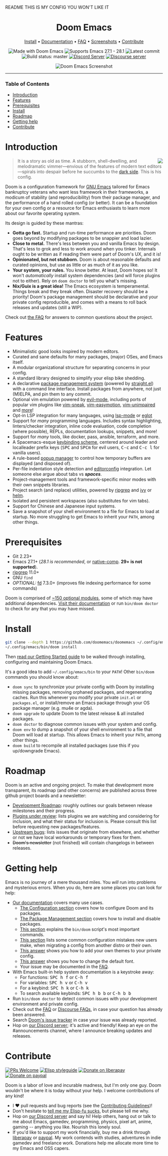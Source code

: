 README THIS IS MY CONFIG YOU WON'T LIKE IT
<div align="center">

# Doom Emacs

[Install](#install) • [Documentation] • [FAQ] • [Screenshots] • [Contribute](#contribute)

![Made with Doom Emacs](https://img.shields.io/github/tag/doomemacs/doomemacs.svg?style=flat-square&label=release&color=58839b)
![Supports Emacs 27.1 - 28.1](https://img.shields.io/badge/Supports-Emacs_27.1--28.1-blueviolet.svg?style=flat-square&logo=GNU%20Emacs&logoColor=white)
![Latest commit](https://img.shields.io/github/last-commit/doomemacs/doomemacs/master?style=flat-square)
![Build status: master](https://img.shields.io/github/workflow/status/doomemacs/doomemacs/CI/master?style=flat-square)
[![Discord Server](https://img.shields.io/discord/406534637242810369?color=738adb&label=Discord&logo=discord&logoColor=white&style=flat-square)][Discord]
[![Discourse server](https://img.shields.io/discourse/users?server=https%3A%2F%2Fdiscourse.doomemacs.org&logo=discourse&label=Discourse&style=flat-square&color=9cf)][Discourse]

![Doom Emacs Screenshot](https://raw.githubusercontent.com/doomemacs/doomemacs/screenshots/main.png)

</div>

---

### Table of Contents
- [Introduction](#introduction)
- [Features](#features)
- [Prerequisites](#prerequisites)
- [Install](#install)
- [Roadmap](#roadmap)
- [Getting help](#getting-help)
- [Contribute](#contribute)


# Introduction
<a href="http://ultravioletbat.deviantart.com/art/Yay-Evil-111710573">
  <img src="https://c10.patreonusercontent.com/4/patreon-media/p/campaign/1339003/1cd83414f95640b8923fed1c38c669e1/eyJ3IjoxNjAwLCJ3ZSI6MX0%3D/23.png?token-time=1696377600&token-hash=gj1PZ0Zf7YLwgboI2yjJXq_T3L0v5StW0QTB_AiPxPo%3D" align="right" />
</a>

> It is a story as old as time. A stubborn, shell-dwelling, and melodramatic
> vimmer—envious of the features of modern text editors—spirals into
> despair before he succumbs to the [dark side][evil-mode]. This is his config.

Doom is a configuration framework for [GNU Emacs] tailored for Emacs bankruptcy
veterans who want less framework in their frameworks, a modicum of stability
(and reproducibility) from their package manager, and the performance of a hand
rolled config (or better). It can be a foundation for your own config or a
resource for Emacs enthusiasts to learn more about our favorite operating
system.

Its design is guided by these mantras:

+ **Gotta go fast.** Startup and run-time performance are priorities. Doom goes
  beyond by modifying packages to be snappier and load lazier.
+ **Close to metal.** There's less between you and vanilla Emacs by design.
  That's less to grok and less to work around when you tinker. Internals ought
  to be written as if reading them were part of Doom's UX, and it is!
+ **Opinionated, but not stubborn.** Doom is about reasonable defaults and
  curated opinions, but use as little or as much of it as you like.
+ **Your system, your rules.** You know better. At least, Doom hopes so! It
  won't *automatically* install system dependencies (and will force plugins not
  to either). Rely on `doom doctor` to tell you what's missing.
+ **Nix/Guix is a great idea!** The Emacs ecosystem is temperamental. Things
  break and they break often. Disaster recovery should be a priority! Doom's
  package management should be declarative and your private config reproducible,
  and comes with a means to roll back releases and updates (still a WIP).
  
Check out [the FAQ][FAQ] for answers to common questions about the project.


# Features
- Minimalistic good looks inspired by modern editors.
- Curated and sane defaults for many packages, (major) OSes, and Emacs itself.
- A modular organizational structure for separating concerns in your config.
- A standard library designed to simplify your elisp bike shedding.
- A declarative [package management system][package-management] (powered by
  [straight.el]) with a command line interface. Install packages from anywhere,
  not just (M)ELPA, and pin them to any commit.
- Optional vim emulation powered by [evil-mode], including ports of popular vim
  plugins like [vim-sneak], [vim-easymotion], [vim-unimpaired] and
  [more][ported-vim-plugins]!
- Opt-in LSP integration for many languages, using [lsp-mode] or [eglot]
- Support for *many* programming languages. Includes syntax highlighting,
  linters/checker integration, inline code evaluation, code completion (where
  possible), REPLs, documentation lookups, snippets, and more!
- Support for *many* tools, like docker, pass, ansible, terraform, and more.
- A Spacemacs-esque [keybinding scheme][bindings], centered around leader
  and localleader prefix keys (<kbd>SPC</kbd> and <kbd>SPC</kbd><kbd>m</kbd> for
  evil users, <kbd>C-c</kbd> and <kbd>C-c l</kbd> for vanilla users).
- A rule-based [popup manager][popup-system] to control how temporary buffers
  are displayed (and disposed of).
- Per-file indentation style detection and [editorconfig] integration. Let
  someone else argue about tabs vs **_spaces_**.
- Project-management tools and framework-specific minor modes with their own
  snippets libraries.
- Project search (and replace) utilities, powered by [ripgrep] and [ivy] or
  [helm].
- Isolated and persistent workspaces (also substitutes for vim tabs).
- Support for Chinese and Japanese input systems.
- Save a snapshot of your shell environment to a file for Emacs to load at
  startup. No more struggling to get Emacs to inherit your `PATH`, among other
  things.


# Prerequisites
+ Git 2.23+
+ Emacs 27.1+ (*28.1 is recommended*, or [native-comp](https://www.emacswiki.org/emacs/GccEmacs). **29+ is not supported**).
+ [ripgrep] 11.0+
+ GNU `find`
+ *OPTIONAL:* [fd] 7.3.0+ (improves file indexing performance for some commands)
  
Doom is comprised of [~150 optional modules][Modules], some of which may have
additional dependencies. [Visit their documentation][Modules] or run `bin/doom
doctor` to check for any that you may have missed.


# Install
``` sh
git clone --depth 1 https://github.com/doomemacs/doomemacs ~/.config/emacs
~/.config/emacs/bin/doom install
```

Then [read our Getting Started guide][getting-started] to be walked through
installing, configuring and maintaining Doom Emacs.

It's a good idea to add `~/.config/emacs/bin` to your `PATH`! Other `bin/doom`
commands you should know about:

+ `doom sync` to synchronize your private config with Doom by installing missing
  packages, removing orphaned packages, and regenerating caches. Run this
  whenever you modify your private `init.el` or `packages.el`, or install/remove
  an Emacs package through your OS package manager (e.g. mu4e or agda).
+ `doom upgrade` to update Doom to the latest release & all installed packages.
+ `doom doctor` to diagnose common issues with your system and config.
+ `doom env` to dump a snapshot of your shell environment to a file that Doom
  will load at startup. This allows Emacs to inherit your `PATH`, among other
  things.
+ `doom build` to recompile all installed packages (use this if you up/downgrade
  Emacs).


# Roadmap
Doom is an active and ongoing project. To make that development more
transparent, its roadmap (and other concerns) are published across three github
project boards and a newsletter:

+ [Development Roadmap](https://discourse.doomemacs.org/t/development-roadmap/42):
  roughly outlines our goals between release milestones and their progress.
+ [Plugins under review](https://github.com/orgs/doomemacs/projects/5):
  lists plugins we are watching and considering for inclusion, and what their
  status for inclusion is. Please consult this list before requesting new
  packages/features.
+ [Upstream bugs](https://github.com/orgs/doomemacs/projects/7): lists
  issues that originate from elsewhere, and whether or not we have local
  workarounds or temporary fixes for them.
+ ~~Doom's newsletter~~ (not finished) will contain changelogs in between
  releases.
  

# Getting help
Emacs is no journey of a mere thousand miles. You _will_ run into problems and
mysterious errors. When you do, here are some places you can look for help:

+ [Our documentation][documentation] covers many use cases.
  + [The Configuration section][configuration] covers how to configure Doom and
    its packages.
  + [The Package Management section][package-management] covers how to install
    and disable packages.
  + [This section][bin/doom] explains the `bin/doom` script's most important
    commands.
  + [This section][common-mistakes] lists some common configuration mistakes new
    users make, when migrating a config from another distro or their own.
  + [This answer][change-theme] shows you how to add your own themes to your
    private config.
  + [This answer][change-font] shows you how to change the default font.
  + Your issue may be documented in the [FAQ].
+ With Emacs built-in help system documentation is a keystroke away:
  + For functions: <kbd>SPC h f</kbd> or <kbd>C-h f</kbd>
  + For variables: <kbd>SPC h v</kbd> or <kbd>C-h v</kbd>
  + For a keybind: <kbd>SPC h k</kbd> or <kbd>C-h k</kbd>
  + To search available keybinds: <kbd>SPC h b b</kbd> or <kbd>C-h b b</kbd>
+ Run `bin/doom doctor` to detect common issues with your development
  environment and private config.
+ Check out the [FAQ] or [Discourse FAQs][discourse-faq], in case your question
  has already been answered.
+ Search [Doom's issue tracker](https://github.com/doomemacs/doomemacs/issues) in case your issue was already
  reported.
+ Hop on [our Discord server][discord]; it's active and friendly! Keep an eye on
  the #announcements channel, where I announce breaking updates and releases.


# Contribute
[![PRs Welcome](https://img.shields.io/badge/PRs-welcome-brightgreen.svg?style=flat-square)](http://makeapullrequest.com) 
[![Elisp styleguide](https://img.shields.io/badge/elisp-style%20guide-purple?style=flat-square)](https://github.com/bbatsov/emacs-lisp-style-guide)
[![Donate on liberapay](https://img.shields.io/badge/liberapay-donate-1.svg?style=flat-square&logo=liberapay&color=blue)][liberapay]
[![Donate on paypal](https://img.shields.io/badge/paypal-donate-1?style=flat-square&logo=paypal&color=blue)][paypal]

Doom is a labor of love and incurable madness, but I'm only one guy. Doom
wouldn't be where it is today without your help. I welcome contributions of any
kind!

+ I :heart: pull requests and bug reports (see the [Contributing
  Guidelines][contribute])!
+ Don't hesitate to [tell me my Elisp-fu
  sucks](https://github.com/doomemacs/doomemacs/issues/new), but please tell me
  why.
+ Hop on [our Discord server][Discord] and say hi! Help others, hang out or talk
  to me about Emacs, gamedev, programming, physics, pixel art, anime, gaming --
  anything you like. Nourish this lonely soul.
+ If you'd like to support my work financially, buy me a drink through
  [liberapay] or [paypal]. My work contends with studies, adventures in indie
  gamedev and freelance work. Donations help me allocate more time to my Emacs
  and OSS capers.


[contribute]: docs/contributing.org
[discord]: https://discord.gg/qvGgnVx
[discourse]: https://discourse.doomemacs.org
[discourse-faq]: https://discourse.doomemacs.org/tag/faq
[documentation]: docs/index.org
[faq]: https://github.com/hlissner/doom-emacs/blob/master/docs/faq.org
[getting-started]: docs/getting_started.org
[install]: docs/getting_started.org#install
[backtrace]: docs/getting_started.org#how-to-extract-a-backtrace-from-an-error
[configuration]: docs/getting_started.org#configuring-doom
[package-management]: docs/getting_started.org#package-management
[bin/doom]: docs/getting_started.org#the-bindoom-utility
[common-mistakes]: docs/getting_started.org#common-mistakes-when-configuring-doom-emacs
[change-theme]: docs/faq.org#how-do-i-change-the-theme
[change-font]: docs/faq.org#how-do-i-change-the-fonts
[modules]: docs/modules.org
[popup-system]: modules/ui/popup/README.org
[screenshots]: https://github.com/doomemacs/doomemacs/tree/screenshots#emacsd-screenshots

[bindings]: modules/config/default/+evil-bindings.el
[editorconfig]: http://editorconfig.org/
[evil-mode]: https://github.com/emacs-evil/evil
[fd]: https://github.com/sharkdp/fd
[gnu emacs]: https://www.gnu.org/software/emacs/
[helm]: https://github.com/emacs-helm/helm
[ivy]: https://github.com/abo-abo/swiper
[lsp-mode]: https://github.com/emacs-lsp/lsp-mode
[eglot]: https://github.com/joaotavora/eglot
[nix]: https://nixos.org
[ported-vim-plugins]: modules/editor/evil/README.org#ported-vim-plugins
[ripgrep]: https://github.com/BurntSushi/ripgrep
[straight.el]: https://github.com/radian-software/straight.el
[vim-easymotion]: https://github.com/easymotion/vim-easymotion
[vim-lion]: https://github.com/tommcdo/vim-lion
[vim-sneak]: https://github.com/justinmk/vim-sneak
[vim-unimpaired]: https://github.com/tpope/vim-unimpaired

[liberapay]: https://liberapay.com/hlissner/donate
[paypal]: https://paypal.me/henriklissner/10
